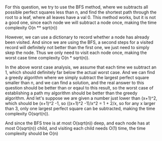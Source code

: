 For this question, we try to use the BFS method, where we subtracts all possible perfect squares less than n, and find the shortest path through the root to a leaf, where all leaves have a val 0. This method works, but it is not a good one, since each node we will subtract a node once, making the time complexity O(n ** sqrt(n))

However, we can use a dictionary to record whether a node has already been visited. And since we are using the BFS, a second steps for a visited record will definitely not better than the first one, we just need to simply skep the node. Thus we only need to visit each node once, making the worst case time complexity O(n * sqrt(n)).

In the above worst case analysis, we assume that each time we subtract an 1, which should definitely far below the actual worst case. And we can find a greedy algorithm where we simply subtract the largest perfect square smaller than n, and we can find a solution, and the real answer to this question should be better than or eqaul to this result, so the worst case of establishing a path my algorithm should be better than the greedy algorithm. And let's suppose we are given a number just lower than (x+1)^2, which should be (x+1)^2 -1, so ((x+1)^2 -1)/x^2 = 1 + 2/x, so for any x larger than 3, only one largest perfect square can be subtracted, making the time complexity O(sqrt(n)).

And since the BFS tree is at most O(sqrt(n)) deep, and each node has at most O(sqrt(n)) child, and visiting each child needs O(1) time, the time complexity should be O(n)